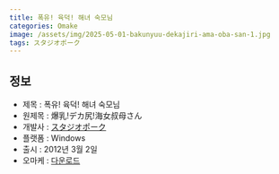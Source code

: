 ```yaml
---
title: 폭유! 육덕! 해녀 숙모님
categories: Omake
image: /assets/img/2025-05-01-bakunyuu-dekajiri-ama-oba-san-1.jpg
tags: スタジオポーク 
---
```


## 정보

* 제목 : 폭유! 육덕! 해녀 숙모님
* 원제목 : 爆乳!デカ尻!海女叔母さん
* 개발사 : [スタジオポーク](/tags/スタジオポーク)
* 플랫폼 : Windows
* 출시 : 2012년 3월 2일
* 오마케 : [다운로드](/assets/omake/bakunyuu-dekajiri-ama-oba-san.zip)
